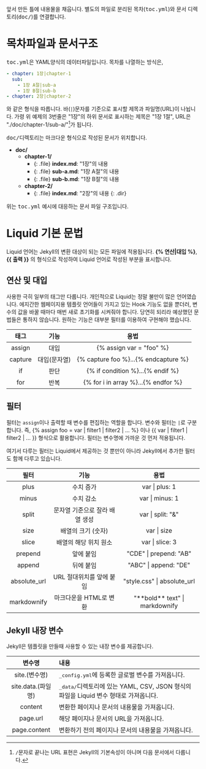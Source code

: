 ---
---

앞서 만든 틀에 내용물을 채웁니다. 별도의 파일로 분리된 목차(<kbd>toc.yml</kbd>)와 문서 디렉토리(<kbd>doc/</kbd>)를 연결합니다.

# 목차파일과 문서구조
<kbd>toc.yml</kbd>은 YAML양식의 데이터파일입니다. 목차를 나열하는 방식은,

```yaml
- chapter: 1장|chapter-1
  sub:
    - 1장 A절|sub-a
    - 1장 B절|sub-b
- chapter: 2장|chapter-2
```

와 같은 형식을 따릅니다. 바(`|`)문자를 기준으로 표시할 제목과 파일명(URL)이 나뉩니다. 가령 위 예제의 3번줄은 "1장"의 하위 문서로 표시하는 제목은 "1장 1절", URL은 "./doc/chapter-1/sub-a/"[^1]가 됩니다.

[^1]: `/`문자로 끝나는 URL 표현은 Jekyll의 기본속성이 아니며 다음 문서에서 다룹니다.

<kbd>doc/</kbd>디렉토리는 마크다운 형식으로 작성된 문서가 위치합니다.

* **doc/**
  * **chapter-1/**
    * {: .file} **index.md**: "1장"의 내용
    * {: .file} **sub-a.md**: "1장 A절"의 내용
    * {: .file} **sub-b.md**: "1장 B절"의 내용
  * **chapter-2/**
    * {: .file} **index.md**: "2장"의 내용
{: .dir}

위는 <kbd>toc.yml</kbd> 예시에 대응하는 문서 파일 구조입니다.

# Liquid 기본 문법
Liquid 언어는 Jekyll의 변환 대상이 되는 모든 파일에 적용됩니다. **{&#37; 연산|대입 &#37;}**, **\{\{ 출력 \}\}** 의 형식으로 작성하여 Liquid 언어로 작성된 부분을 표시합니다.

## 연산 및 대입
사용한 극히 일부의 태그만 다룹니다. 개인적으로 Liquid는 정말 불만이 많은 언어였습니다. 에지간한 웹페이지용 템플릿 언어들이 가지고 있는 Hook 기능도 없을 뿐더러, 변수의 값을 바꿀 때마다 매번 새로 초기화를 시켜줘야 합니다. 당연히 되리라 예상했던 문법들은 통하지 않습니다. 원하는 기능은 대부분 필터를 이용하여 구현해야 했습니다.

| 태그 | 기능 | 용법 |
|:-:|:-:|:-:|
| assign | 대입 | {&#37; assign var = "foo" &#37;} |
| capture | 대입(문자열) |  {&#37; capture foo &#37;}...{&#37; endcapture &#37;} |
| if | 판단 | {&#37; if condition &#37;}...{&#37; endif &#37;}
| for | 반복 | {&#37; for i in array &#37;}...{&#37; endfor &#37;} |

## 필터
필터는 `assign`이나 출력할 때 변수를 편집하는 역할을 합니다. 변수와 필터는 `|`로 구분합니다. 즉, {&#37; assign foo = var | filter1 | filter2 | ...  &#37;} 이나 \{\{ var  | filter1 | filter2 | ... \}\} 형식으로 활용합니다. 필터는 변수명에 가까운 것 먼저 적용됩니다.

여기서 다루는 필터는 Liquid에서 제공하는 것 뿐만이 아니라 Jekyll에서 추가한 필터도 함께 다루고 있습니다.

| 필터 | 기능 | 용법 |
|:-:|:-:|:-:|
| plus | 수치 증가 | var \| plus: 1 |
| minus | 수치 감소 | var \| minus: 1 |
| split | 문자열 기준으로 잘라 배열 생성 | var \| split: "&" |
| size | 배열의 크기 (숫자) | var \| size |
| slice | 배열의 해당 위치 원소 | var \| slice: 3 |
| prepend | 앞에 붙임 | "CDE" \| prepend: "AB" |
| append | 뒤에 붙임 | "ABC" \| append: "DE" |
| absolute_url | URL 절대위치를 앞에 붙임 | "style.css" \| absolute_url |
| markdownify | 마크다운을 HTML로 변환 | "\*\*bold\*\* text" \| markdownify |

## Jekyll 내장 변수
Jekyll은 템플릿을 만들때 사용할 수 있는 내장 변수를 제공합니다.

| 변수명 | 내용 |
|:-:|:- |
| site.(변수명) | <kbd>_config.yml</kbd>에 등록한 글로벌 변수를 가져옵니다. |
| site.data.(파일명) | <kbd>_data/</kbd>디렉토리에 있는 YAML, CSV, JSON 형식의 파일을 Liquid 변수 형태로 가져옵니다. |
| content | 변환한 페이지나 문서의 내용물을 가져옵니다. |
| page.url | 해당 페이지나 문서의 URL을 가져옵니다. |
| page.content | 변환하기 전의 페이지나 문서의 내용물을 가져옵니다. |
